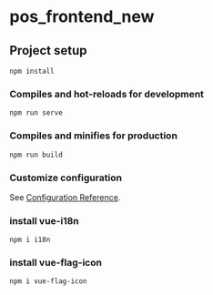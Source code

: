 # pos_frontend_new

## Project setup
```
npm install
```

### Compiles and hot-reloads for development
```
npm run serve
```

### Compiles and minifies for production
```
npm run build
```

### Customize configuration
See [Configuration Reference](https://cli.vuejs.org/config/).

### install vue-i18n
```
npm i i18n
```
### install vue-flag-icon
```
npm i vue-flag-icon
```
